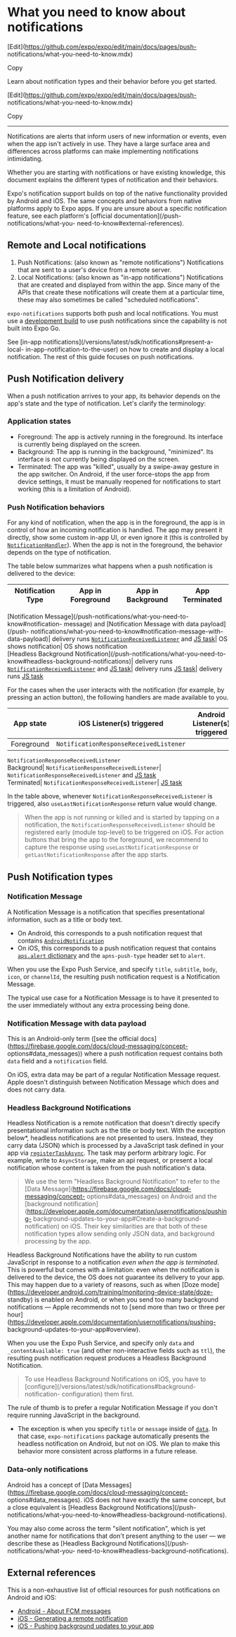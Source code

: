# What you need to know about notifications

[Edit](https://github.com/expo/expo/edit/main/docs/pages/push-
notifications/what-you-need-to-know.mdx)

Copy

Learn about notification types and their behavior before you get started.

[Edit](https://github.com/expo/expo/edit/main/docs/pages/push-
notifications/what-you-need-to-know.mdx)

Copy

* * *

Notifications are alerts that inform users of new information or events, even
when the app isn't actively in use. They have a large surface area and
differences across platforms can make implementing notifications intimidating.

Whether you are starting with notifications or have existing knowledge, this
document explains the different types of notification and their behaviors.

Expo's notification support builds on top of the native functionality provided
by Android and iOS. The same concepts and behaviors from native platforms
apply to Expo apps. If you are unsure about a specific notification feature,
see each platform's [official documentation](/push-notifications/what-you-
need-to-know#external-references).

## Remote and Local notifications

  1. Push Notifications: (also known as "remote notifications") Notifications that are sent to a user's device from a remote server.
  2. Local Notifications: (also known as "in-app notifications") Notifications that are created and displayed from within the app. Since many of the APIs that create these notifications will create them at a particular time, these may also sometimes be called "scheduled notifications".

`expo-notifications` supports both push and local notifications. You must use
a [development build](/develop/development-builds/introduction) to use push
notifications since the capability is not built into Expo Go.

See [in-app notifications](/versions/latest/sdk/notifications#present-a-local-
in-app-notification-to-the-user) on how to create and display a local
notification. The rest of this guide focuses on push notifications.

## Push Notification delivery

When a push notification arrives to your app, its behavior depends on the
app's state and the type of notification. Let's clarify the terminology:

### Application states

  * Foreground: The app is actively running in the foreground. Its interface is currently being displayed on the screen.
  * Background: The app is running in the background, "minimized". Its interface is not currently being displayed on the screen.
  * Terminated: The app was "killed", usually by a swipe-away gesture in the app switcher. On Android, if the user force-stops the app from device settings, it must be manually reopened for notifications to start working (this is a limitation of Android).

### Push Notification behaviors

For any kind of notification, when the app is in the foreground, the app is in
control of how an incoming notification is handled. The app may present it
directly, show some custom in-app UI, or even ignore it (this is controlled by
[`NotificationHandler`](/versions/latest/sdk/notifications#setnotificationhandlerhandler)).
When the app is not in the foreground, the behavior depends on the type of
notification.

The table below summarizes what happens when a push notification is delivered
to the device:

Notification Type| App in Foreground| App in Background| App Terminated  
---|---|---|---  
[Notification Message](/push-notifications/what-you-need-to-know#notification-
message) and [Notification Message with data payload](/push-
notifications/what-you-need-to-know#notification-message-with-data-payload)|
delivery runs
[`NotificationReceivedListener`](/versions/latest/sdk/notifications#addnotificationreceivedlistenerlistener)
and [JS task](/versions/latest/sdk/notifications#registertaskasynctaskname)|
OS shows notification| OS shows notification  
[Headless Background Notification](/push-notifications/what-you-need-to-
know#headless-background-notifications)| delivery runs
[`NotificationReceivedListener`](/versions/latest/sdk/notifications#addnotificationreceivedlistenerlistener)
and [JS task](/versions/latest/sdk/notifications#registertaskasynctaskname)|
delivery runs [JS
task](/versions/latest/sdk/notifications#registertaskasynctaskname)| delivery
runs [JS task](/versions/latest/sdk/notifications#registertaskasynctaskname)  
  
For the cases when the user interacts with the notification (for example, by
pressing an action button), the following handlers are made available to you.

App state| iOS Listener(s) triggered| Android Listener(s) triggered  
---|---|---  
Foreground| `NotificationResponseReceivedListener`|
`NotificationResponseReceivedListener`  
Background| `NotificationResponseReceivedListener`|
`NotificationResponseReceivedListener` and [JS
task](/versions/latest/sdk/notifications#registertaskasynctaskname)  
Terminated| `NotificationResponseReceivedListener`| [JS
task](/versions/latest/sdk/notifications#registertaskasynctaskname)  
  
In the table above, whenever `NotificationResponseReceivedListener` is
triggered, also `useLastNotificationResponse` return value would change.

> When the app is not running or killed and is started by tapping on a
> notification, the `NotificationResponseReceivedListener` should be
> registered early (module top-level) to be triggered on iOS. For action
> buttons that bring the app to the foreground, we recommend to capture the
> response using `useLastNotificationResponse` or
> `getLastNotificationResponse` after the app starts.

## Push Notification types

### Notification Message

A Notification Message is a notification that specifies presentational
information, such as a title or body text.

  * On Android, this corresponds to a push notification request that contains [`AndroidNotification`](https://firebase.google.com/docs/reference/fcm/rest/v1/projects.messages#AndroidNotification)
  * On iOS, this corresponds to a push notification request that contains [`aps.alert` dictionary](https://developer.apple.com/documentation/usernotifications/generating-a-remote-notification#Create-the-JSON-payload) and the `apns-push-type` header set to `alert`.

When you use the Expo Push Service, and specify `title`, `subtitle`, `body`,
`icon`, or `channelId`, the resulting push notification request is a
Notification Message.

The typical use case for a Notification Message is to have it presented to the
user immediately without any extra processing being done.

### Notification Message with data payload

This is an Android-only term ([see the official
docs](https://firebase.google.com/docs/cloud-messaging/concept-
options#data_messages)) where a push notification request contains both `data`
field and a `notification` field.

On iOS, extra data may be part of a regular Notification Message request.
Apple doesn't distinguish between Notification Message which does and does not
carry data.

### Headless Background Notifications

Headless Notification is a remote notification that doesn't directly specify
presentational information such as the title or body text. With the exception
below*, headless notifications are not presented to users. Instead, they carry
data (JSON) which is processed by a JavaScript task defined in your app via
[`registerTaskAsync`](/versions/latest/sdk/notifications#registertaskasynctaskname).
The task may perform arbitrary logic. For example, write to `AsyncStorage`,
make an api request, or present a local notification whose content is taken
from the push notification's data.

> We use the term "Headless Background Notification" to refer to the [Data
> Message](https://firebase.google.com/docs/cloud-messaging/concept-
> options#data_messages) on Android and the [background
> notification](https://developer.apple.com/documentation/usernotifications/pushing-
> background-updates-to-your-app#Create-a-background-notification) on iOS.
> Their key similarities are that both of these notification types allow
> sending only JSON data, and background processing by the app.

Headless Background Notifications have the ability to run custom JavaScript in
response to a notification _even when the app is terminated_. This is powerful
but comes with a limitation: even when the notification is delivered to the
device, the OS does not guarantee its delivery to your app. This may happen
due to a variety of reasons, such as when [Doze
mode](https://developer.android.com/training/monitoring-device-state/doze-
standby) is enabled on Android, or when you send too many background
notifications — Apple recommends not to [send more than two or three per
hour](https://developer.apple.com/documentation/usernotifications/pushing-
background-updates-to-your-app#overview).

When you use the Expo Push Service, and specify only `data` and
`_contentAvailable: true` (and other non-interactive fields such as `ttl`),
the resulting push notification request produces a Headless Background
Notification.

> To use Headless Background Notifications on iOS, you have to
> [configure](/versions/latest/sdk/notifications#background-notification-
> configuration) them first.

The rule of thumb is to prefer a regular Notification Message if you don't
require running JavaScript in the background.

* The exception is when you specify `title` or `message` inside of [`data`](https://firebase.google.com/docs/reference/fcm/rest/v1/projects.messages#AndroidConfig). In that case, `expo-notifications` package automatically presents the headless notification on Android, but not on iOS. We plan to make this behavior more consistent across platforms in a future release.

### Data-only notifications

Android has a concept of [Data
Messages](https://firebase.google.com/docs/cloud-messaging/concept-
options#data_messages). iOS does not have exactly the same concept, but a
close equivalent is [Headless Background Notifications](/push-
notifications/what-you-need-to-know#headless-background-notifications).

You may also come across the term "silent notification", which is yet another
name for notifications that don't present anything to the user — we describe
these as [Headless Background Notifications](/push-notifications/what-you-
need-to-know#headless-background-notifications).

## External references

This is a non-exhaustive list of official resources for push notifications on
Android and iOS:

  * [Android - About FCM messages](https://firebase.google.com/docs/cloud-messaging/concept-options)
  * [iOS - Generating a remote notification](https://developer.apple.com/documentation/usernotifications/generating-a-remote-notification)
  * [iOS - Pushing background updates to your app](https://developer.apple.com/documentation/usernotifications/pushing-background-updates-to-your-app)

